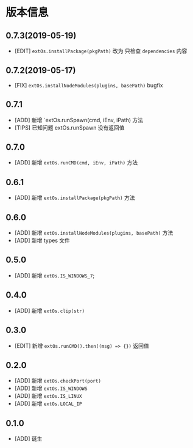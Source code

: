 # 版本信息
## 0.7.3(2019-05-19)
* [EDIT] `extOs.installPackage(pkgPath)` 改为 只检查 `dependencies` 内容
## 0.7.2(2019-05-17)
* [FIX] `extOs.installNodeModules(plugins, basePath)` bugfix

## 0.7.1
* [ADD] 新增 `extOs.runSpawn(cmd, iEnv, iPath) 方法
* [TIPS] 已知问题 extOs.runSpawn 没有返回值

## 0.7.0
* [ADD] 新增 `extOs.runCMD(cmd, iEnv, iPath)` 方法

## 0.6.1
* [ADD] 新增 `extOs.installPackage(pkgPath)` 方法

## 0.6.0
* [ADD] 新增 `extOs.installNodeModules(plugins, basePath)` 方法
* [ADD] 新增 types 文件

## 0.5.0
* [ADD] 新增 `extOs.IS_WINDOWS_7`;

## 0.4.0
* [ADD] 新增 `extOs.clip(str)`

## 0.3.0
* [EDIT] 新增 `extOs.runCMD().then((msg) => {})` 返回值

## 0.2.0
* [ADD] 新增 `extOs.checkPort(port)`
* [ADD] 新增 `extOs.IS_WINDOWS`
* [ADD] 新增 `extOs.IS_LINUX`
* [ADD] 新增 `extOs.LOCAL_IP`

## 0.1.0
* [ADD] 诞生
